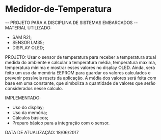 # Medidor-de-Temperatura
-- PROJETO PARA A DISCIPLINA DE SISTEMAS EMBARCADOS --
MATERIAL UTILIZADO:
- SAM R21;
- SENSOR LM35;
- DISPLAY OLED;

PROJETO:
Usar o sensor de temperatura para receber a temperatura atual medida do ambiente e calcular a temperatura média, 
temperatura maxima, temperatura mínima e mostrar esses valores no display OLED. 
Ainda, será feito um uso da memória EEPROM para guardar os valores calculados e prevenir possíveis resets da aplicação.
A média dos valores será feita com base em uma constante, que simboliza a quantidade de valores que serão considerados
nesse calculo.

IMPLEMENTADO:
- Uso do display;
- Uso da memória;
- Cálculos básicos;
- Preparo básico para a integração com o sensor.

DATA DE ATUALIZAÇÃO: 18/06/2017
